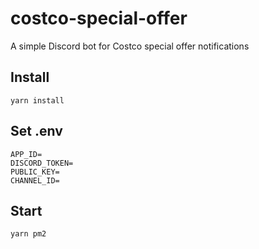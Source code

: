 # costco-special-offer
A simple Discord bot for Costco special offer notifications


## Install
```
yarn install
```

## Set .env
```
APP_ID=
DISCORD_TOKEN=
PUBLIC_KEY=
CHANNEL_ID=
```

## Start
```
yarn pm2
```
